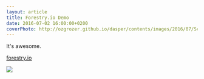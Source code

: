 ```yaml
---
layout: article
title: Forestry.io Demo
date: 2016-07-02 16:00:00+0200
coverPhoto: http://ozgrozer.github.io/dasper/contents/images/2016/07/Screen%20Shot%202016-07-02%20at%2017.47.38.jpeg
---
```


It's awesome.

[forestry.io](http://forestry.io)

![](http://ozgrozer.github.io/dasper/contents/images/2016/07/Screen%20Shot%202016-07-02%20at%2017.47.38.jpeg)

